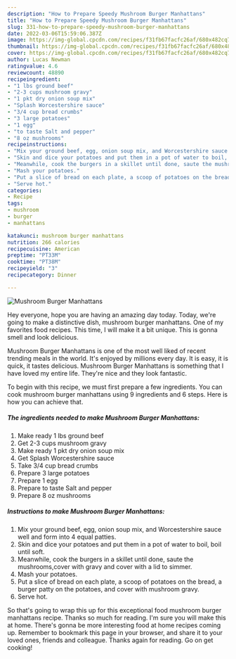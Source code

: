```yaml
---
description: "How to Prepare Speedy Mushroom Burger Manhattans"
title: "How to Prepare Speedy Mushroom Burger Manhattans"
slug: 331-how-to-prepare-speedy-mushroom-burger-manhattans
date: 2022-03-06T15:59:06.387Z
image: https://img-global.cpcdn.com/recipes/f31fb67facfc26af/680x482cq70/mushroom-burger-manhattans-recipe-main-photo.jpg
thumbnail: https://img-global.cpcdn.com/recipes/f31fb67facfc26af/680x482cq70/mushroom-burger-manhattans-recipe-main-photo.jpg
cover: https://img-global.cpcdn.com/recipes/f31fb67facfc26af/680x482cq70/mushroom-burger-manhattans-recipe-main-photo.jpg
author: Lucas Newman
ratingvalue: 4.6
reviewcount: 48890
recipeingredient:
- "1 lbs ground beef"
- "2-3 cups mushroom gravy"
- "1 pkt dry onion soup mix"
- "Splash Worcestershire sauce"
- "3/4 cup bread crumbs"
- "3 large potatoes"
- "1 egg"
- "to taste Salt and pepper"
- "8 oz mushrooms"
recipeinstructions:
- "Mix your ground beef, egg, onion soup mix, and Worcestershire sauce well and form into 4 equal patties."
- "Skin and dice your potatoes and put them in a pot of water to boil, boil until soft."
- "Meanwhile, cook the burgers in a skillet until done, saute the mushrooms,cover with gravy and cover with a lid to simmer."
- "Mash your potatoes."
- "Put a slice of bread on each plate, a scoop of potatoes on the bread, a burger patty on the potatoes, and cover with mushroom gravy."
- "Serve hot."
categories:
- Recipe
tags:
- mushroom
- burger
- manhattans

katakunci: mushroom burger manhattans 
nutrition: 266 calories
recipecuisine: American
preptime: "PT33M"
cooktime: "PT38M"
recipeyield: "3"
recipecategory: Dinner

---
```



![Mushroom Burger Manhattans](https://img-global.cpcdn.com/recipes/f31fb67facfc26af/680x482cq70/mushroom-burger-manhattans-recipe-main-photo.jpg)

Hey everyone, hope you are having an amazing day today. Today, we're going to make a distinctive dish, mushroom burger manhattans. One of my favorites food recipes. This time, I will make it a bit unique. This is gonna smell and look delicious.



Mushroom Burger Manhattans is one of the most well liked of recent trending meals in the world. It's enjoyed by millions every day. It is easy, it is quick, it tastes delicious. Mushroom Burger Manhattans is something that I have loved my entire life. They're nice and they look fantastic.


To begin with this recipe, we must first prepare a few ingredients. You can cook mushroom burger manhattans using 9 ingredients and 6 steps. Here is how you can achieve that.

<!--inarticleads1-->

##### The ingredients needed to make Mushroom Burger Manhattans:

1. Make ready 1 lbs ground beef
1. Get 2-3 cups mushroom gravy
1. Make ready 1 pkt dry onion soup mix
1. Get Splash Worcestershire sauce
1. Take 3/4 cup bread crumbs
1. Prepare 3 large potatoes
1. Prepare 1 egg
1. Prepare to taste Salt and pepper
1. Prepare 8 oz mushrooms




<!--inarticleads2-->

##### Instructions to make Mushroom Burger Manhattans:

1. Mix your ground beef, egg, onion soup mix, and Worcestershire sauce well and form into 4 equal patties.
1. Skin and dice your potatoes and put them in a pot of water to boil, boil until soft.
1. Meanwhile, cook the burgers in a skillet until done, saute the mushrooms,cover with gravy and cover with a lid to simmer.
1. Mash your potatoes.
1. Put a slice of bread on each plate, a scoop of potatoes on the bread, a burger patty on the potatoes, and cover with mushroom gravy.
1. Serve hot.




So that's going to wrap this up for this exceptional food mushroom burger manhattans recipe. Thanks so much for reading. I'm sure you will make this at home. There's gonna be more interesting food at home recipes coming up. Remember to bookmark this page in your browser, and share it to your loved ones, friends and colleague. Thanks again for reading. Go on get cooking!

